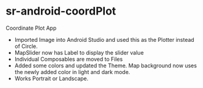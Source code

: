 # sr-android-coordPlot
Coordinate Plot App

- Imported Image into Android Studio and used this as the Plotter instead of Circle.
- MapSlider now has Label to display the slider value
- Individual Composables are moved to Files
- Added some colors and updated the Theme. Map background now uses the newly added color in light and dark mode.
- Works Portrait or Landscape.

